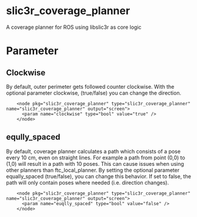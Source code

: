 # slic3r_coverage_planner
A coverage planner for ROS using libslic3r as core logic

# Parameter
## Clockwise
By default, outer perimeter gets followed counter clockwise. 
With the optional parameter clockwise, (true/false) you can change the direction.

```
    <node pkg="slic3r_coverage_planner" type="slic3r_coverage_planner" name="slic3r_coverage_planner" output="screen">
      <param name="clockwise" type="bool" value="true" />
    </node>
```

## eqully_spaced
By default, coverage planner calculates a path which consists of a pose every 10 cm, even on straight lines. For example a path from point (0,0) to (1,0) will result in a path with 10 poses.
This can cause issues when using other planners than ftc_local_planner. By setting the optional parameter equally_spaced (true/false), you can change this behavior. If set to false, the path will only contain poses where needed (i.e. direction changes). 

```
    <node pkg="slic3r_coverage_planner" type="slic3r_coverage_planner" name="slic3r_coverage_planner" output="screen">
      <param name="euqlly_spaced" type="bool" value="false" />
    </node>
```